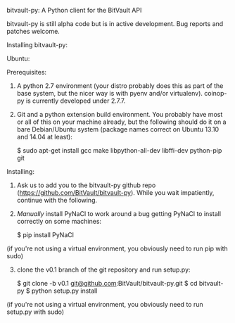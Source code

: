 bitvault-py: A Python client for the BitVault API


bitvault-py is still alpha code but is in active development. Bug reports and
patches welcome.


Installing bitvault-py:

Ubuntu:

Prerequisites:

1. A python 2.7 environment (your distro probably does this as part of the base
   system, but the nicer way is with pyenv and/or virtualenv). coinop-py is
   currently developed under 2.7.7.

2. Git and a python extension build environment. You probably have most or all
   of this on your machine already, but the following should do it on a bare
   Debian/Ubuntu system (package names correct on Ubuntu 13.10 and 14.04 at least):

   $ sudo apt-get install gcc make libpython-all-dev libffi-dev python-pip git

Installing:

1. Ask us to add you to the bitvault-py github repo
   (https://github.com/BitVault/bitvault-py). While you wait impatiently,
   continue with the following.

2. *Manually* install PyNaCl to work around a bug getting PyNaCl to install
   correctly on some machines:

   $ pip install PyNaCl

(if you're not using a virtual environment, you obviously need to run pip
with sudo)

3. clone the v0.1 branch of the git repository and run setup.py:

    $ git clone -b v0.1 git@github.com:BitVault/bitvault-py.git
    $ cd bitvault-py
    $ python setup.py install

(if you're not using a virtual environment, you obviously need to run setup.py
with sudo)
